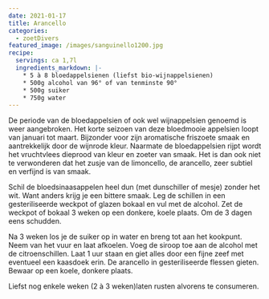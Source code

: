 ```yaml
---
date: 2021-01-17
title: Arancello
categories:
  - zoetDivers
featured_image: /images/sanguinello1200.jpg
recipe:
  servings: ca 1,7l
  ingredients_markdown: |-
    * 5 à 8 bloedappelsienen (liefst bio-wijnappelsienen)    * 500g alcohol van 96° of van tenminste 90°
    * 500g suiker
    * 750g water
---
```

De periode van de bloedappelsien of ook wel wijnappelsien genoemd is weer aangebroken.
Het korte seizoen van deze bloedmooie appelsien loopt van januari tot maart. 
Bijzonder voor zijn aromatische friszoete smaak en aantrekkelijk door de wijnrode kleur.
Naarmate de bloedappelsien rijpt wordt het vruchtvlees dieprood van kleur en zoeter van smaak.
Het is dan ook niet te verwonderen dat het zusje van de limoncello, de arancello, zeer subtiel en verfijnd is van smaak.
 

<!--more-->

Schil de bloedsinaasappelen heel dun (met dunschiller of mesje) zonder het wit. Want anders krijg je een bittere smaak.
Leg de schillen in een gesteriliseerde weckpot of glazen bokaal en vul met de alcohol.
Zet de weckpot of bokaal 3 weken op een donkere, koele plaats.
Om de 3 dagen eens schudden.

Na 3 weken los je  de suiker op in water en breng tot aan het kookpunt.
Neem van het vuur en laat afkoelen.
Voeg de siroop toe aan de alcohol met de citroenschillen.
Laat 1 uur staan en giet alles door een fijne zeef met eventueel een kaasdoek erin.
De arancello in gesteriliseerde flessen gieten.
Bewaar op een koele, donkere plaats.

Liefst nog enkele weken (2 à 3 weken)laten rusten alvorens te consumeren.




